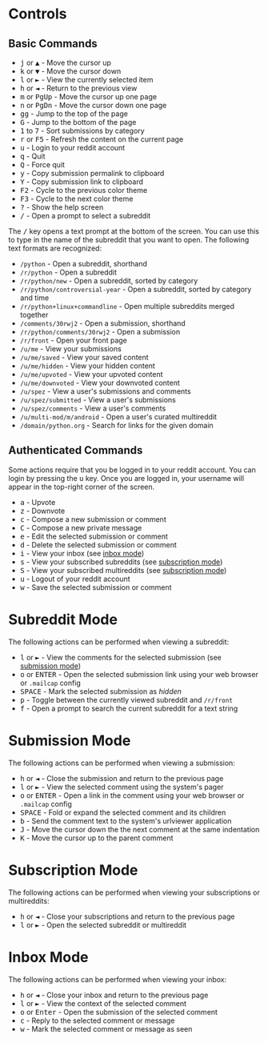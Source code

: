 # Controls

## Basic Commands

- <kbd>j</kbd> or <kbd>▲</kbd> - Move the cursor up
- <kbd>k</kbd> or <kbd>▼</kbd> - Move the cursor down
- <kbd>l</kbd> or <kbd>►</kbd> - View the currently selected item
- <kbd>h</kbd> or <kbd>◄</kbd> - Return to the previous view
- <kbd>m</kbd> or <kbd>PgUp</kbd> - Move the cursor up one page
- <kbd>n</kbd> or <kbd>PgDn</kbd> - Move the cursor down one page
- <kbd>gg</kbd> - Jump to the top of the page
- <kbd>G</kbd> - Jump to the bottom of the page
- <kbd>1</kbd> to <kbd>7</kbd> - Sort submissions by category
- <kbd>r</kbd> or <kbd>F5</kbd> - Refresh the content on the current page
- <kbd>u</kbd> - Login to your reddit account
- <kbd>q</kbd> - Quit
- <kbd>Q</kbd> - Force quit
- <kbd>y</kbd> - Copy submission permalink to clipboard
- <kbd>Y</kbd> - Copy submission link to clipboard
- <kbd>F2</kbd> - Cycle to the previous color theme
- <kbd>F3</kbd> - Cycle to the next color theme
- <kbd>?</kbd> - Show the help screen
- <kbd>/</kbd> - Open a prompt to select a subreddit

The <kbd>/</kbd> key opens a text prompt at the bottom of the screen. You can use
this to type in the name of the subreddit that you want to open. The following text
formats are recognized:

- ``/python`` - Open a subreddit, shorthand
- ``/r/python`` - Open a subreddit
- ``/r/python/new`` - Open a subreddit, sorted by category
- ``/r/python/controversial-year`` - Open a subreddit, sorted by category and time
- ``/r/python+linux+commandline`` - Open multiple subreddits merged together
- ``/comments/30rwj2`` - Open a submission, shorthand
- ``/r/python/comments/30rwj2`` - Open a submission
- ``/r/front`` - Open your front page
- ``/u/me`` - View your submissions
- ``/u/me/saved`` - View your saved content
- ``/u/me/hidden`` - View your hidden content
- ``/u/me/upvoted`` - View your upvoted content
- ``/u/me/downvoted`` - View your downvoted content
- ``/u/spez`` - View a user's submissions and comments
- ``/u/spez/submitted`` - View a user's submissions
- ``/u/spez/comments`` - View a user's comments
- ``/u/multi-mod/m/android`` - Open a user's curated multireddit
- ``/domain/python.org`` - Search for links for the given domain

## Authenticated Commands

Some actions require that you be logged in to your reddit account. You can login
by pressing the <kbd>u</kbd> key. Once you are logged in, your username will
appear in the top-right corner of the screen.

- <kbd>a</kbd> - Upvote
- <kbd>z</kbd> - Downvote
- <kbd>c</kbd> - Compose a new submission or comment
- <kbd>C</kbd> - Compose a new private message
- <kbd>e</kbd> - Edit the selected submission or comment
- <kbd>d</kbd> - Delete the selected submission or comment
- <kbd>i</kbd> - View your inbox (see [inbox mode](#inbox-mode))
- <kbd>s</kbd> - View your subscribed subreddits (see [subscription mode](#subscription-mode))
- <kbd>S</kbd> - View your subscribed multireddits (see [subscription mode](#subscription-mode))
- <kbd>u</kbd> - Logout of your reddit account
- <kbd>w</kbd> - Save the selected submission or comment

# Subreddit Mode

The following actions can be performed when viewing a subreddit:

- <kbd>l</kbd> or <kbd>►</kbd> - View the comments for the selected submission (see [submission mode](#submission-mode))
- <kbd>o</kbd> or <kbd>ENTER</kbd> - Open the selected submission link using your web browser or ``.mailcap`` config
- <kbd>SPACE</kbd> - Mark the selected submission as *hidden*
- <kbd>p</kbd> - Toggle between the currently viewed subreddit and ``/r/front``
- <kbd>f</kbd> - Open a prompt to search the current subreddit for a text string

# Submission Mode

The following actions can be performed when viewing a submission:

- <kbd>h</kbd> or <kbd>◄</kbd> - Close the submission and return to the previous page
- <kbd>l</kbd> or <kbd>►</kbd> - View the selected comment using the system's pager
- <kbd>o</kbd> or <kbd>ENTER</kbd> - Open a link in the comment using your web browser or ``.mailcap`` config
- <kbd>SPACE</kbd> - Fold or expand the selected comment and its children
- <kbd>b</kbd> - Send the comment text to the system's urlviewer application
- <kbd>J</kbd> - Move the cursor down the the next comment at the same indentation
- <kbd>K</kbd> - Move the cursor up to the parent comment

# Subscription Mode

The following actions can be performed when viewing your subscriptions or multireddits:

- <kbd>h</kbd> or <kbd>◄</kbd> - Close your subscriptions and return to the previous page
- <kbd>l</kbd> or <kbd>►</kbd> - Open the selected subreddit or multireddit

# Inbox Mode

The following actions can be performed when viewing your inbox:

- <kbd>h</kbd> or <kbd>◄</kbd> - Close your inbox and return to the previous page
- <kbd>l</kbd> or <kbd>►</kbd> - View the context of the selected comment
- <kbd>o</kbd> or <kbd>Enter</kbd> - Open the submission of the selected comment
- <kbd>c</kbd> - Reply to the selected comment or message
- <kbd>w</kbd> - Mark the selected comment or message as seen
